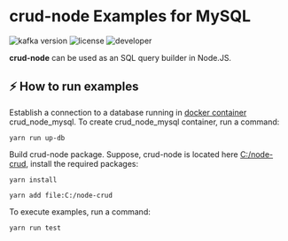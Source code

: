 # crud-node Examples for MySQL

<img src="https://img.shields.io/badge/crud node-1.0.0-15ACF6?style=for-the-badge&logo=none&logoColor=white" alt="kafka version" />&nbsp;<img src="https://img.shields.io/badge/license-MIT-red?style=for-the-badge&logo=none" alt="license" />&nbsp;<img src="https://img.shields.io/badge/DEVELOPER-Selsof-purple?style=for-the-badge&logo=none" alt="developer" />

**crud-node** can be used as an SQL query builder in Node.JS.

## ⚡️ How to run examples

Establish a connection to a database running in [docker container](https://www.docker.com/resources/what-container/#:~:text=A%20Docker%20container%20image%20is,tools%2C%20system%20libraries%20and%20settings.) crud_node_mysql. To create crud_node_mysql container, run a command:

```
yarn run up-db
```

Build crud-node package. Suppose, crud-node is located here [C:/node-crud](C:/node-crud), install the required packages:

```
yarn install

yarn add file:C:/node-crud
```

To execute examples, run a command:

```
yarn run test
```
